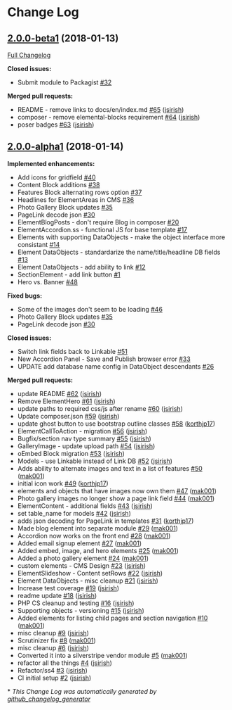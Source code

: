# Change Log

## [2.0.0-beta1](https://github.com/dynamic/silverstripe-elemental-blocks/tree/2.0.0-beta1) (2018-01-13)
[Full Changelog](https://github.com/dynamic/silverstripe-elemental-blocks/compare/2.0.0-alpha1...2.0.0-beta1)

**Closed issues:**

- Submit module to Packagist [\#32](https://github.com/dynamic/silverstripe-elemental-blocks/issues/32)

**Merged pull requests:**

- README - remove links to docs/en/index.md [\#65](https://github.com/dynamic/silverstripe-elemental-blocks/pull/65) ([jsirish](https://github.com/jsirish))
- composer - remove elemental-blocks requirement [\#64](https://github.com/dynamic/silverstripe-elemental-blocks/pull/64) ([jsirish](https://github.com/jsirish))
- poser badges [\#63](https://github.com/dynamic/silverstripe-elemental-blocks/pull/63) ([jsirish](https://github.com/jsirish))

## [2.0.0-alpha1](https://github.com/dynamic/silverstripe-elemental-blocks/tree/2.0.0-alpha1) (2018-01-14)
**Implemented enhancements:**

- Add icons for gridfield [\#40](https://github.com/dynamic/silverstripe-elemental-blocks/issues/40)
- Content Block additions [\#38](https://github.com/dynamic/silverstripe-elemental-blocks/issues/38)
- Features Block alternating rows option [\#37](https://github.com/dynamic/silverstripe-elemental-blocks/issues/37)
- Headlines for ElementAreas in CMS [\#36](https://github.com/dynamic/silverstripe-elemental-blocks/issues/36)
- Photo Gallery Block updates [\#35](https://github.com/dynamic/silverstripe-elemental-blocks/issues/35)
- PageLink decode json [\#30](https://github.com/dynamic/silverstripe-elemental-blocks/issues/30)
- ElementBlogPosts - don't require Blog in composer [\#20](https://github.com/dynamic/silverstripe-elemental-blocks/issues/20)
- ElementAccordion.ss - functional JS for base template [\#17](https://github.com/dynamic/silverstripe-elemental-blocks/issues/17)
- Elements with supporting DataObjects - make the object interface more consistant [\#14](https://github.com/dynamic/silverstripe-elemental-blocks/issues/14)
- Element DataObjects - standardarize the name/title/headline DB fields [\#13](https://github.com/dynamic/silverstripe-elemental-blocks/issues/13)
- Element DataObjects - add ability to link [\#12](https://github.com/dynamic/silverstripe-elemental-blocks/issues/12)
- SectionElement - add link button [\#1](https://github.com/dynamic/silverstripe-elemental-blocks/issues/1)
- Hero vs. Banner [\#48](https://github.com/dynamic/silverstripe-elemental-blocks/issues/48)

**Fixed bugs:**

- Some of the images don't seem to be loading [\#46](https://github.com/dynamic/silverstripe-elemental-blocks/issues/46)
- Photo Gallery Block updates [\#35](https://github.com/dynamic/silverstripe-elemental-blocks/issues/35)
- PageLink decode json [\#30](https://github.com/dynamic/silverstripe-elemental-blocks/issues/30)

**Closed issues:**

- Switch link fields back to Linkable [\#51](https://github.com/dynamic/silverstripe-elemental-blocks/issues/51)
- New Accordion Panel - Save and Publish browser error [\#33](https://github.com/dynamic/silverstripe-elemental-blocks/issues/33)
- UPDATE add database name config in DataObject descendants [\#26](https://github.com/dynamic/silverstripe-elemental-blocks/issues/26)

**Merged pull requests:**

- update README [\#62](https://github.com/dynamic/silverstripe-elemental-blocks/pull/62) ([jsirish](https://github.com/jsirish))
- Remove ElementHero [\#61](https://github.com/dynamic/silverstripe-elemental-blocks/pull/61) ([jsirish](https://github.com/jsirish))
- update paths to required css/js after rename [\#60](https://github.com/dynamic/silverstripe-elemental-blocks/pull/60) ([jsirish](https://github.com/jsirish))
- Update composer.json [\#59](https://github.com/dynamic/silverstripe-elemental-blocks/pull/59) ([jsirish](https://github.com/jsirish))
- update ghost button to use bootstrap outline classes [\#58](https://github.com/dynamic/silverstripe-elemental-blocks/pull/58) ([korthjp17](https://github.com/korthjp17))
- ElementCallToAction - migration [\#56](https://github.com/dynamic/silverstripe-elemental-blocks/pull/56) ([jsirish](https://github.com/jsirish))
- Bugfix/section nav type summary [\#55](https://github.com/dynamic/silverstripe-elemental-blocks/pull/55) ([jsirish](https://github.com/jsirish))
- GalleryImage - update upload path [\#54](https://github.com/dynamic/silverstripe-elemental-blocks/pull/54) ([jsirish](https://github.com/jsirish))
- oEmbed Block migration [\#53](https://github.com/dynamic/silverstripe-elemental-blocks/pull/53) ([jsirish](https://github.com/jsirish))
- Models - use Linkable instead of Link DB [\#52](https://github.com/dynamic/silverstripe-elemental-blocks/pull/52) ([jsirish](https://github.com/jsirish))
- Adds ability to alternate images and text in a list of features [\#50](https://github.com/dynamic/silverstripe-elemental-blocks/pull/50) ([mak001](https://github.com/mak001))
- initial icon work [\#49](https://github.com/dynamic/silverstripe-elemental-blocks/pull/49) ([korthjp17](https://github.com/korthjp17))
- elements and objects that have images now own them [\#47](https://github.com/dynamic/silverstripe-elemental-blocks/pull/47) ([mak001](https://github.com/mak001))
- Photo gallery images no longer show a page link field [\#44](https://github.com/dynamic/silverstripe-elemental-blocks/pull/44) ([mak001](https://github.com/mak001))
- ElementContent - additional fields [\#43](https://github.com/dynamic/silverstripe-elemental-blocks/pull/43) ([jsirish](https://github.com/jsirish))
- set table\_name for models [\#42](https://github.com/dynamic/silverstripe-elemental-blocks/pull/42) ([jsirish](https://github.com/jsirish))
- adds json decoding for PageLink in templates [\#31](https://github.com/dynamic/silverstripe-elemental-blocks/pull/31) ([korthjp17](https://github.com/korthjp17))
- Made blog element into separate module [\#29](https://github.com/dynamic/silverstripe-elemental-blocks/pull/29) ([mak001](https://github.com/mak001))
- Accordion now works on the front end [\#28](https://github.com/dynamic/silverstripe-elemental-blocks/pull/28) ([mak001](https://github.com/mak001))
- Added email signup element [\#27](https://github.com/dynamic/silverstripe-elemental-blocks/pull/27) ([mak001](https://github.com/mak001))
- Added embed, image, and hero elements [\#25](https://github.com/dynamic/silverstripe-elemental-blocks/pull/25) ([mak001](https://github.com/mak001))
- Added a photo gallery element [\#24](https://github.com/dynamic/silverstripe-elemental-blocks/pull/24) ([mak001](https://github.com/mak001))
- custom elements - CMS Design [\#23](https://github.com/dynamic/silverstripe-elemental-blocks/pull/23) ([jsirish](https://github.com/jsirish))
- ElementSlideshow - Content setRows [\#22](https://github.com/dynamic/silverstripe-elemental-blocks/pull/22) ([jsirish](https://github.com/jsirish))
- Element DataObjects - misc cleanup [\#21](https://github.com/dynamic/silverstripe-elemental-blocks/pull/21) ([jsirish](https://github.com/jsirish))
- Increase test coverage [\#19](https://github.com/dynamic/silverstripe-elemental-blocks/pull/19) ([jsirish](https://github.com/jsirish))
- readme update [\#18](https://github.com/dynamic/silverstripe-elemental-blocks/pull/18) ([jsirish](https://github.com/jsirish))
- PHP CS cleanup and testing [\#16](https://github.com/dynamic/silverstripe-elemental-blocks/pull/16) ([jsirish](https://github.com/jsirish))
- Supporting objects - versioning [\#15](https://github.com/dynamic/silverstripe-elemental-blocks/pull/15) ([jsirish](https://github.com/jsirish))
- Added elements for listing child pages and section navigation [\#10](https://github.com/dynamic/silverstripe-elemental-blocks/pull/10) ([mak001](https://github.com/mak001))
- misc cleanup [\#9](https://github.com/dynamic/silverstripe-elemental-blocks/pull/9) ([jsirish](https://github.com/jsirish))
- Scrutinizer fix [\#8](https://github.com/dynamic/silverstripe-elemental-blocks/pull/8) ([mak001](https://github.com/mak001))
- misc cleanup [\#6](https://github.com/dynamic/silverstripe-elemental-blocks/pull/6) ([jsirish](https://github.com/jsirish))
- Converted it into a silverstripe vendor module [\#5](https://github.com/dynamic/silverstripe-elemental-blocks/pull/5) ([mak001](https://github.com/mak001))
- refactor all the things [\#4](https://github.com/dynamic/silverstripe-elemental-blocks/pull/4) ([jsirish](https://github.com/jsirish))
- Refactor/ss4 [\#3](https://github.com/dynamic/silverstripe-elemental-blocks/pull/3) ([jsirish](https://github.com/jsirish))
- CI initial setup [\#2](https://github.com/dynamic/silverstripe-elemental-blocks/pull/2) ([jsirish](https://github.com/jsirish))



\* *This Change Log was automatically generated by [github_changelog_generator](https://github.com/skywinder/Github-Changelog-Generator)*